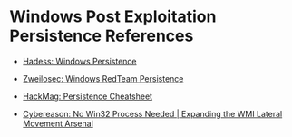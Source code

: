 # Windows Post Exploitation Persistence References

- [Hadess: Windows Persistence](https://hadess.io/wp-content/uploads/2023/11/Windows-Persistence.pdf)

- [Zweilosec: Windows RedTeam Persistence](https://zweilosec.gitbook.io/hackers-rest/windows-1/windows-redteam/persistence)

- [HackMag: Persistence Cheatsheet](https://hackmag.com/security/persistence-cheatsheet/)

- [Cybereason: No Win32 Process Needed | Expanding the WMI Lateral Movement Arsenal](https://www.cybereason.com/blog/wmi-lateral-movement-win32)